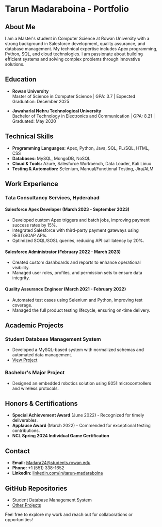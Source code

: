 # Tarun Madaraboina - Portfolio

## About Me
I am a Master's student in Computer Science at Rowan University with a strong background in Salesforce development, quality assurance, and database management. My technical expertise includes Apex programming, Python, SQL, and cloud technologies. I am passionate about building efficient systems and solving complex problems through innovative solutions.

## Education
- **Rowan University**  
  Master of Science in Computer Science | GPA: 3.7 | Expected Graduation: December 2025  

- **Jawaharlal Nehru Technological University**  
  Bachelor of Technology in Electronics and Communication | GPA: 8.21 | Graduated: May 2020  

## Technical Skills
- **Programming Languages:** Apex, Python, Java, SQL, PL/SQL, HTML, CSS  
- **Databases:** MySQL, MongoDB, NoSQL  
- **Cloud & Tools:** Azure, Salesforce Workbench, Data Loader, Kali Linux  
- **Testing & Automation:** Selenium, Manual/Functional Testing, Jira/ALM  

## Work Experience
### **Tata Consultancy Services, Hyderabad**  
#### **Salesforce Apex Developer** (March 2023 - September 2023)  
- Developed custom Apex triggers and batch jobs, improving payment success rates by 15%.  
- Integrated Salesforce with third-party payment gateways using REST/SOAP APIs.  
- Optimized SOQL/SOSL queries, reducing API call latency by 20%.  

#### **Salesforce Administrator** (February 2022 - March 2023)  
- Created custom dashboards and reports to enhance operational visibility.  
- Managed user roles, profiles, and permission sets to ensure data integrity.  

#### **Quality Assurance Engineer** (March 2021 - February 2022)  
- Automated test cases using Selenium and Python, improving test coverage.  
- Managed the full product testing lifecycle, ensuring on-time delivery.  

## Academic Projects
### **Student Database Management System**  
- Developed a MySQL-based system with normalized schemas and automated data management.  
- [View Project](http://elvis.rowan.edu/~Madara24/advanceddatabases/finalproject/)  

### **Bachelor's Major Project**  
- Designed an embedded robotics solution using 8051 microcontrollers and wireless protocols.  

## Honors & Certifications
- **Special Achievement Award** (June 2022) - Recognized for timely deliverables.  
- **Applause Award** (March 2022) - Commended for exceptional testing contributions.  
- **NCL Spring 2024 Individual Game Certification**  

## Contact
- **Email:** [Madara24@students.rowan.edu](mailto:Madara24@students.rowan.edu)  
- **Phone:** +1 (551) 338-1652  
- **LinkedIn:** [linkedin.com/in/tarun-madaraboina](https://www.linkedin.com/in/tarun-madaraboina)  

## GitHub Repositories
- [Student Database Management System](https://github.com/yourusername/student-database-management)  
- [Other Projects](https://github.com/yourusername)  

Feel free to explore my work and reach out for collaborations or opportunities!
